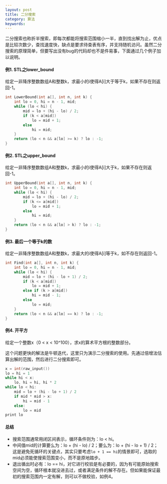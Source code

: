 ```yaml
---
layout: post
title: 二分搜索
category: 算法
keywords:
---
```


二分搜索也称折半搜索，即每次都能将搜索范围缩小一半，直到找出解为止，优点是比较次数少，查找速度快，缺点是要求待查表有序，并支持随机访问。虽然二分搜索的原理简单，但要写出没有bug的代码却也不是件易事，下面通过几个例子加以说明。

#### 例1. STL之lower_bound

给定一非降序整数数组A和整数k，求最小的i使得A[i]大于等于k，如果不存在则返回-1。

```cpp
int LowerBound(int a[], int n, int k) {
    int lo = 0, hi = n - 1, mid;
    while (lo < hi) {
        mid = lo + (hi - lo) / 2;
        if (k < a[mid])
            lo = mid + 1;
        else
            hi = mid;
    }
    return (lo < n && a[lo] >= k) ? lo : -1;
}
```

#### 例2. STL之upper_bound

给定一非降序整数数组A和整数k，求最小的i使得A[i]大于k，如果不存在则返回-1。

```cpp
int UpperBound(int a[], int n, int k) {
    int lo = 0, hi = n - 1, mid;
    while (lo < hi) {
        mid = lo + (hi - lo) / 2;
        if (k <= a[mid])
            lo = mid + 1;
        else
            hi = mid;
    }
    return (lo < n && a[lo] > k) ? lo : -1;
}
```

#### 例3. 最后一个等于k的数

给定一非降序整数数组A和整数k，求最大的i使得A[i]等于k，如不存在则返回-1。

```cpp
int Find(int a[], int n, int k) {
    int lo = 0, hi = n - 1, mid;
    while (lo < hi) {
        mid = lo + (hi - lo + 1) / 2;
        if (k < a[mid])
            lo = mid + 1;
        else if (k > a[mid])
            hi = mid - 1;
        else
            lo = mid;
    }
    return (lo < n && a[lo] == k) ? lo : -1;
}
```

#### 例4. 开平方

给定一个整数x（0 < x < 10^100），求x的算术平方根的整数部分。

这个问题更快的解法是牛顿迭代，这里只为演示二分搜索的使用。先通过倍增法估算出解的范围，然后进行二分搜索即可。

```cpp
x = int(raw_input())
lo = hi = 1
while hi < x:
    lo, hi = hi, hi * 2
while lo < hi:
    mid = lo + (hi - lo + 1) / 2
    if mid * mid > x:
        hi = mid - 1
    else:
        lo = mid
print lo
```

#### 总结

- 搜索范围通常用闭区间表示，循环条件则为：lo < hi。
- 中间值mid的计算要么为：lo + (hi - lo) / 2；要么为：lo + (hi - lo + 1) / 2；这是避免死循环的关键点，其实只要考虑`lo + 1 == hi`的情景即可，选取的mid必须能使搜索范围变小，而不是原地踏步。
- 退出循出时必有：lo == hi，对它进行校验是有必要的，因为有可能原始搜索空间为空，循环根本就没进去过，或者满足条件的解不存在。但如果能保证最初的搜索范围内一定有解，则可以不做校验，如例4。
 
